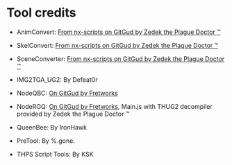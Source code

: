 # Tool credits

- AnimConvert: [From nx-scripts on GitGud by Zedek the Plague Doctor ™](https://gitgud.io/ZedekThePD/nx-scripts/-/tree/master/TH/AnimConvert)
- SkelConvert: [From nx-scripts on GitGud by Zedek the Plague Doctor ™](https://gitgud.io/ZedekThePD/nx-scripts/-/tree/master/TH/SkelConvert)
- SceneConverter: [From nx-scripts on GitGud by Zedek the Plague Doctor ™](https://gitgud.io/ZedekThePD/nx-scripts/-/tree/master/NX/SceneConverter)
- IMG2TGA_UG2: By Defeat0r
- NodeQBC: [On GitGud by Fretworks](https://gitgud.io/fretworks/nodeqbc)
- NodeROQ: [On GitGud by Fretworks](https://gitgud.io/fretworks/noderoq), Main.js with THUG2 decompiler provided by Zedek the Plague Doctor ™
- QueenBee: By IronHawk

- PreTool: By %.gone.
- THPS Script Tools: By KSK